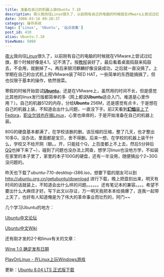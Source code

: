 ```yaml
---
title: 准备在自己的机器上装Ubuntu 7.10
description: 夜火我向往Linux很久了，以前刚有自己的电脑的时候就在VMware上尝试过红旗，那个时候好像是4.1，记不清了。按教程装好了，最后看着桌面捣鼓来捣鼓去，不会用，就删掉了~。再后来银河麒麟好像没装成功，之后就一直没搞了。上学期在自己的台式机上用VMware装了REDHAT，一些简单的东西能搞搞了，但也仅限于基本的操作，依然很菜。
date: 2008-03-16 09:20:37
category: 操作系统
tags: ['Linux', 'Ubuntu', '站点收集']
post_id: 410
alias: Ubuntu-7.10
ViewNums: 5060
---
```


[夜火](/blog/)我向往[Linux](/tags/Linux)很久了，以前刚有自己的电脑的时候就在VMware上尝试过红旗，那个时候好像是4.1，记不清了。按[教程](/tags/%E5%8A%A8%E7%94%BB%E6%95%99%E7%A8%8B)装好了，最后看着桌面捣鼓来捣鼓去，不会用，就删掉了~。再后来银河麒麟好像没装成功，之后就一直没搞了。上学期在自己的台式机上用VMware装了RED HAT，一些简单的东西能搞搞了，但也仅限于基本的操作，依然很菜。

寒假的时候开始尝试[**Ubuntu**](http://ubuntu.org.cn)，还是在VMware上，虽然用的时间不长，但是感觉比其他的linux发行版都简单的多（网上都说**Ubuntu**适合入门，难道是心里作用？）。自己的机器512的内存，分给**Ubuntu** 256M，还是感觉有点卡，于是想在自己的机器上装，不知道会出什么问题，一直没下手。前2天看到[**幻焰**装上了Fedora](http://www.telnet23.cn/article.asp?id=28)，[职业欠钱也在搞Linux](http://xdxf.cn)，心里也痒痒的，于是开始准备在自己的机器上装。

80G的硬盘基本都满了，在学校该删的删，该压缩的压缩，整了几天，也才整出10多G，没办法，里面都是宝贝，舍不得删。后来一想，在学校的机器上装干什么，学校又不给开网（额。。开，只能挂个Q，上百度都上不上去，然后5分钟后[QQ](/tags/QQ)也掉下来了~），碰到了问题也没办法上网查，想学习linux也没地方学，不如装在家里的本子里了，家里的本子100G的硬盘，还有一半没用，随便搞出个2~30G没问题的。

昨天也下载了ubuntu-7.10-desktop-i386.iso，想要下载的朋友可以到 <http://ubuntu.org.cn/getubuntu/download> 进行下载，晚上把盘刻出来，明天有时间的话就装上，不知道会出什么样的问题。。。。。。还有笔记本的兼容。。。。希望不要出什么大麻烦才好。写下此文以存证，万一明天我把本本给搞爆了，连我一起带上天了，也好有人知道俺是为了伟大的革命事业而壮烈的，阿门~~

几个学习Ubuntu的地方：

[Ubuntu中文论坛](http://forum.ubuntu.org.cn/)

[Ubuntu中文Wiki](http://wiki.ubuntu.org.cn/)

还有刚才发的2个和linux有关的文章：

[Wine 1.0 确定发布日期](/blog/wine-10-date-of-release)

[PlayOnLinux - 在Linux上玩Windows游戏](/blog/playonlinux-linux-windows-wine)

更新：[Ubuntu 8.04 LTS 正式版下载](/blog/ubuntu-804-lts-download-xiazai)


